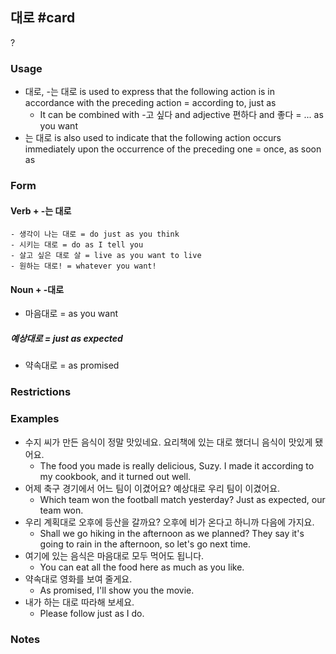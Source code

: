 ## 대로 #card
?
### Usage
- 대로, -는 대로 is used to express that the following action is in accordance with the preceding action = according to, just as
	- It can be combined with -고 싶다 and adjective 편하다 and 좋다 = ... as you want
- 는 대로  is also used to indicate that the following action occurs immediately upon the occurrence of the preceding one = once, as soon as
### Form
#### Verb + -는 대로
	- 생각이 나는 대로 = do just as you think
	- 시키는 대로 = do as I tell you
	- 살고 싶은 대로 살 = live as you want to live
	- 원하는 대로! = whatever you want!
#### Noun + -대로
- 마음대로 = as you want
##### 예상대로 = just as expected
- 약속대로 = as promised
### Restrictions
### Examples
- 수지 씨가 만든 음식이 정말 맛있네요.
	요리책에 있는 대로 했더니 음식이 맛있게 됐어요.
	- The food you made is really delicious, Suzy.
		I made it according to my cookbook, and it turned out well.
- 어제 축구 경기에서 어느 팀이 이겼어요?
	예상대로 우리 팀이 이겼어요.
	- Which team won the football match yesterday?
		Just as expected, our team won.
- 우리 계획대로 오후에 등산을 갈까요?
	오후에 비가 온다고 하니까 다음에 가지요.
	- Shall we go hiking in the afternoon as we planned?
		They say it's going to rain in the afternoon, so let's go next time.
- 여기에 있는 음식은 마음대로 모두 먹어도 됩니다.
	- You can eat all the food here as much as you like.
- 약속대로 영화를 보여 줄게요.
	- As promised, I'll show you the movie.
- 내가 하는 대로 따라해 보세요.
	- Please follow just as I do.
### Notes
<!--SR:!2025-06-14,180,270-->